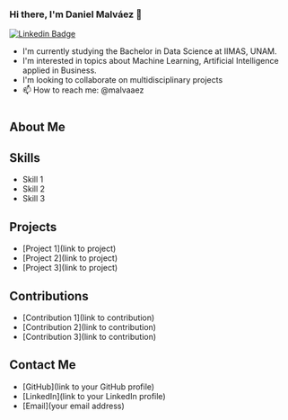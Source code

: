 ### Hi there, I'm Daniel Malváez 👋
[![Linkedin Badge](https://img.shields.io/badge/-LinkedIn-0e76a8?style=flat-square&logo=Linkedin&logoColor=white)](https://www.linkedin.com/in/daniel-malvaez-821637233/)


- I'm currently studying the Bachelor in Data Science at IIMAS, UNAM.
- I'm interested in topics about Machine Learning, Artificial Intelligence applied in Business.
- I'm looking to collaborate on multidisciplinary projects
- 📫 How to reach me: 
  @malvaaez


# <Your Name>

## About Me

<Introduce yourself here>

## Skills

- Skill 1
- Skill 2
- Skill 3

## Projects

- [Project 1](link to project)
- [Project 2](link to project)
- [Project 3](link to project)

## Contributions

- [Contribution 1](link to contribution)
- [Contribution 2](link to contribution)
- [Contribution 3](link to contribution)

## Contact Me

- [GitHub](link to your GitHub profile)
- [LinkedIn](link to your LinkedIn profile)
- [Email](your email address)



<!--
**danielmalvaez/danielmalvaez** is a ✨ _special_ ✨ repository because its `README.md` (this file) appears on your GitHub profile.

Here are some ideas to get you started:

- 🔭 I’m currently working on ...
- 🌱 I’m currently learning ...
- 👯 I’m looking to collaborate on ...
- 🤔 I’m looking for help with ...
- 💬 Ask me about ...
- 📫 How to reach me: ...
- 😄 Pronouns: ...
- ⚡ Fun fact: ...
-->
